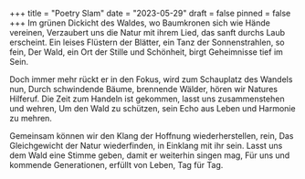 +++
title = "Poetry Slam"
date = "2023-05-29"
draft = false
pinned = false
+++
Im grünen Dickicht des Waldes, wo Baumkronen sich wie Hände vereinen,
Verzaubert uns die Natur mit ihrem Lied, das sanft durchs Laub erscheint.
Ein leises Flüstern der Blätter, ein Tanz der Sonnenstrahlen, so fein,
Der Wald, ein Ort der Stille und Schönheit, birgt Geheimnisse tief im Sein.

Doch immer mehr rückt er in den Fokus, wird zum Schauplatz des Wandels nun,
Durch schwindende Bäume, brennende Wälder, hören wir Natures Hilferuf.
Die Zeit zum Handeln ist gekommen, lasst uns zusammenstehen und wehren,
Um den Wald zu schützen, sein Echo aus Leben und Harmonie zu mehren.

Gemeinsam können wir den Klang der Hoffnung wiederherstellen, rein,
Das Gleichgewicht der Natur wiederfinden, in Einklang mit ihr sein.
Lasst uns dem Wald eine Stimme geben, damit er weiterhin singen mag,
Für uns und kommende Generationen, erfüllt von Leben, Tag für Tag.